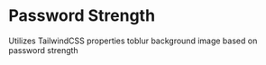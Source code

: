 # Password Strength
 Utilizes TailwindCSS properties toblur background image based on password strength
